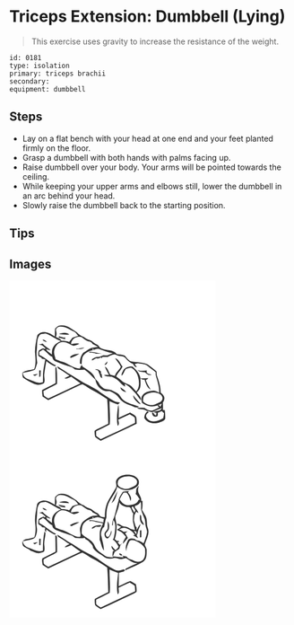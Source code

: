 # Triceps Extension: Dumbbell (Lying)
> This exercise uses gravity to increase the resistance of the weight.

``` 
id: 0181 
type: isolation 
primary: triceps brachii 
secondary:  
equipment: dumbbell 
``` 

## Steps

 - Lay on a flat bench with your head at one end and your feet planted firmly on the floor.
 - Grasp a dumbbell with both hands with palms facing up.
 - Raise dumbbell over your body. Your arms will be pointed towards the ceiling.
 - While keeping your upper arms and elbows still, lower the dumbbell in an arc behind your head.
 - Slowly raise the dumbbell back to the starting position.

## Tips


## Images

<svg width="368" height="300" viewBox="0 0 276 225" xmlns="http://www.w3.org/2000/svg">
  <g fill="#FFF">
    <path d="M0 0h276v225H0V0m61.22 64.02c-.5 3.45-.17 6.96-.43 10.43-3.07-1.31-5.42-3.94-8.79-4.64-4.84-2.03-11.49-1.48-14.6 3.16-1.72 7.23-3.1 14.66-3.22 22.11.64 7.63 1.76 15.5-.89 22.89-5.26 1.81-11.3 1.37-15.86 4.9.11 2.55-.59 5.96 2 7.53 5.97 3.26 11.67 7.46 18.5 8.72 2.83.07 5.66-.76 8.19-1.99 2.1-3.36.39-7.61.53-11.32.53-6.21 1.74-12.33 2.83-18.46 3.3 3.12 7.42 4.98 11.36 7.11.55-.42 1.1-.85 1.64-1.28-8.23-3.35-14.11-10.56-22.33-13.92L40 95.07c1.7-1.03 3.39-2.08 5.01-3.24 4.63 2.61 7.27 7.76 12.32 9.87.49 2.4 1.59 4.96 4.05 5.89 7.21 3.06 14.58 5.74 22.08 7.96 1.65.84 2.95 2.23 4.58 3.12 4.1.89 8.35.43 12.5.23 5.47 3.74 9.74 8.81 14.58 13.28 1.18 8.79 9.42 17.08 18.74 15.2 4.48 2.04 9.36 4.17 12.22 8.39 3.71 5.37 9.56 8.84 15.71 10.72 3.75 1.2 7.78 4.65 11.61 1.7-6.89-3.06-14.95-3.8-20.83-8.84-3.3-2.67-4.63-7.25-8.46-9.33-2.46-1.25-4.89-2.56-7.37-3.75-3.45-1.81-7.75-.68-11.03-2.91-2.29-1.71-4.67-3.59-5.76-6.33-1.23-3.01-4.74-4.37-5.63-7.62-3.01-7.5-10.91-10.65-16.92-15.24l-.39-2.06c-1.19 1.56-2.1 3.32-2.74 5.19-8.95-.04-15.82-7.2-24.25-9.31-2.89-.6-5.45-2.12-8.18-3.18-.89-4.13-3.04-8.34-1.5-12.59 1.13-5.33 5.8-10.88 11.68-10.31 5.22-.05 9.28 3.7 14.1 5.12 2.6-.66 5.24-1.3 7.54-2.75-3.59-1.6-7.38.39-11.08.27.28-6.82 7.82-11.06 13.99-9.22 2.88 1.97 5.49 4.39 8.78 5.71 2.62.1 4.94 1.29 6.15 3.68 2.4 1.13 4.86 2.18 7.05 3.71-3.1.53-6.4.21-9.29 1.63-3.84 1.39-6.75 4.38-10.36 6.19-3.36 3.99-4.92 9.26-4.52 14.44.58.24 1.74.74 2.32.99.44-3.92.02-8.29 2.36-11.7 2.66-3.61 6.78-5.88 11.11-6.86 3.02-.63 5.85-2.24 9-2.19 6.37 2.16 12.54 4.81 19.19 6.06-2.14.7-4.21 1.56-6.28 2.41-2.03.96-4.27-.04-6.4.22-2.51 1.07-4.97 2.46-7.8 2.19-2.81-.2-5.05 1.68-7.32 3.02.01.48.01 1.43.02 1.9 1.76-1 3.51-2.01 5.27-3.02 2.41.17 4.91.2 6.82-1.61.18.41.53 1.21.71 1.61.46-.61.91-1.24 1.34-1.87 2.38-.09 4.75-.11 7.13-.1 2.76-1.76 5.89-3.05 9.17-3.28 2.43.44 4.5 2.08 7 2.19 2.68.26 5.76.47 7.53 2.82 2.69 3.32 6.01 6.06 9.95 7.8 1.18 1.95 2.32 4.39 5.07 4.19-.88-1.45-1.84-2.83-2.89-4.15 1.42-.3 2.84-.63 4.24-1.02 4.65.95 9.95.72 13.72 4.04 3.21 2.82 6.85 5.1 10.13 7.83-.08 1.95-.09 3.93.58 5.79 2.18 7.01 4.25 14.2 4.2 21.62-2.81-1.01-5.45-3.07-8.59-2.61-5.28.46-11.44 1.97-14.31 6.9-1.76 2.83-.73 6.27-.15 9.29 2.61 1.62 5.21 3.41 8.26 4.11 6.23 1.82 12.91.04 18.37-3.15-.76 1.61-1.54 3.23-2.28 4.86-.26-2.27-1.44-2.99-3.53-2.14.52.62 1.57 1.85 2.1 2.47-3.14 1.46-6.19 3.11-9.46 4.25-3.71.05-7.34-1.35-10.16-3.73-3.35-.19-6.71-.27-10.06.01 3.46 3.23 9.1.53 12.59 4.05 2.74.13 5.17 1.72 7.89 1.79 4.26-2.14 8.65-4 13.12-5.68-.98 1.21-2.02 2.37-3.09 3.51-2.81.49-5.59 1.12-8.38 1.74 1.01.35 3.01 1.05 4.01 1.4-.17 1.13-.35 2.26-.53 3.4-1.97-.45-2.91-2.06-3.64-3.79l-1.5-.2c-.8 3.09 2.18 6.62 5.4 5.38 2.76-.07 1.95-3.1 2.12-4.94 1.78-.75 3.54-1.55 5.29-2.36.99.95 1.98 1.9 2.97 2.86a27.27 27.27 0 0 1-1.26 6.82c-4.35 2.7-9.55 4.81-14.75 3.86-3.31-.33-6.37-2.61-7.8-5.57-.89-2.81 1.15-4.88 3.38-6.15-.61-.55-1.22-1.09-1.83-1.62-2.77 2.12-4.04 5.4-4.24 8.79 3.78 7.09 12.92 8.84 20.06 6.38 2.89-1.1 6.62-1.86 8.05-4.91.17-3.9.01-7.83-.58-11.7-.64-.06-1.93-.2-2.57-.27.31-3.26.23-6.53-.09-9.78 1.6-2.25 2.69-5.17 1.76-7.91-.85-2.33-2.8-3.96-4.64-5.5-.04-7.84-2.29-15.46-5.02-22.74-.53-1.81-.34-3.73-.46-5.59-3.71-3.32-7.7-6.33-11.72-9.25-7.05-3.49-15.21-2.54-22.71-4.27-3.9-1.1-5.52-5.16-8.38-7.58-3.31-1.31-6.94-1.42-10.43-1.89-4.59-6.65-13.65-4.5-20.18-7.59-3.16-.51-3.68-4.41-6.57-5.37-2.75-1.13-4.85-3.26-7.26-4.91-3.44-1.49-7.17-2.46-10.02-5.03-3.91-.96-6.77-3.73-9.61-6.37-6.26-3.93-12.21-9.62-20.15-9.22-3.61-.58-6.6 1.78-8.75 4.4M91.61 90.9c-.33-.06-1-.19-1.34-.25-.29.18-.88.54-1.17.72 3.78-.18 8.21.63 11.32-2.09-2.96.41-5.9.97-8.81 1.62m15.4 3.9c-.01.35-.02 1.05-.02 1.4 3.18-.77 6.29.12 9.21 1.39 2.69-.2 5.39 0 8.08.07-5.76-.97-11.4-2.71-17.27-2.86m-25.87 7.12l1.01 1.13c3.98-1.27 7.92-3.28 11.51-5.52-4.46.24-9.26 1.03-12.52 4.39m60.37 1.63c2.22 3.98 5.71 7.16 7.6 11.33-1.97 4.47-6.72 7.26-7.86 12.29-1.99-.62-4.01-1.16-6.06-1.55-2.48-3.56-3.17-8.78-7.27-10.92 1.11 4.01 3.41 7.51 5.4 11.11-2.27-.01-4.55-.02-6.82.1 2.89 2.49 6.8 1.84 10.28 2.37 1.83.63 3.51 1.63 5.23 2.52 5.08 2.56 7.74 8.18 12.86 10.69-.1-.87-.3-2.61-.41-3.48 5.71 2.52 9.54 7.47 13.83 11.77 2.93 3.02 4.73 6.93 7.72 9.92.42-3.6-1.95-6.35-4.31-8.67-.28-.42-.85-1.27-1.14-1.69 1.79-2.07 4-4.05 4.54-6.87.72-3.87.56-7.84.17-11.74 1.28.55 2.56 1.1 3.84 1.66.43-.12 1.28-.35 1.7-.47 1.89 4.86 3.07 11.11 8.27 13.55-2.3-4.23-5.27-8.14-6.42-12.91 1.34-.44 2.67-.99 3.22-2.4-3.46.03-6.9.63-10.36.3-.99-6.55-5.78-11.65-10.62-15.78-4.72-.4-10.31.97-12.67 5.48-.94 2.09-2.79 4.39-1.77 6.77 2.51-2.59 3.39-6.33 5.52-9.23 2.35-.54 4.67-1.29 7.08-1.51 5.2 2.74 8.56 8.2 9.55 13.91 1.35 5.99 1.53 12.97-2.85 17.82-1.99-1.97-3.71-4.17-5.61-6.22-3.77-3.99-9.96-4.11-13.78-8.04-2.29-2.15-4.92-3.87-7.38-5.8 2.02-4.78 6.4-8.22 8.51-13.04-3.24-3.8-4.66-9.93-9.99-11.27m-14.29 8.81c2.85.2 3.82-2.31 4.01-4.61a27.53 27.53 0 0 0-4.01 4.61m-65.7 5.23c-.03 6.45.41 12.91.22 19.37-5.99 3.04-11.98 6.08-18.01 9.05-.04 2.89.12 5.79.6 8.64 2.5 1.67 5.02 3.31 7.59 4.88 13.5-6.33 27.04-12.58 40.48-19.04 1.78-.77 3.51-1.79 5.45-2.1 5 2.33 9.28 5.98 14.21 8.49 6.6 3.22 12.57 7.55 18.83 11.35 1.03 10.89 1.06 21.82 1.45 32.74-4.97 2.51-9.98 4.94-14.97 7.4-1.27.69-2.73 1.29-3.44 2.64.11 2.63.19 5.37 1.03 7.88 2.2 1.94 4.81 3.34 7.22 5 16.06-7.65 32.26-15.01 48.23-22.84-.15-2.93-.04-5.9-.66-8.78-1.63-3.11-5.36-4.21-8.06-6.21-5.16 2.28-10.25 4.72-15.38 7.06-.09-5.79.99-11.78-.56-17.45-1.41 9.34-2.73 19-.86 28.36 2.94-2.02 1.32-5.61.82-8.47 5.07-2.52 10.25-4.79 15.39-7.15 2.26 1.46 4.83 2.59 6.71 4.54.37 2.31.5 4.66.36 7-15.18 7.47-30.58 14.56-45.94 21.68-2.02-1.43-4.23-2.65-6-4.39-.18-2.03-.1-4.06-.07-6.09 6.16-2.88 12.2-5.99 18.2-9.19.94-10.38-.52-20.74-.36-31.13 3.64 1.85 7.51 3.19 11.35 4.56.89-.88 1.77-1.76 2.66-2.64-2.85-.43-5.84-.76-8.35-2.29-7.55-4.35-15-8.94-21.87-14.31-4.01-2.33-8.14-4.48-12.18-6.75-9.65-4.22-17.77-11.12-27.14-15.83-4.59-3.25-9.43-6.09-14.14-9.14-.37 2.31 2.04 3.49 3.75 4.39 4.45 2.19 8.12 5.59 12.36 8.12-2.26 1.08-4.52 2.18-6.68 3.45 3.22 1.47 6.12-1.35 9.09-2.22 4.08 2.98 8.16 5.96 12.28 8.89-14.35 6.81-28.76 13.5-43.12 20.31-1.91-1.22-3.91-2.33-5.66-3.79-.5-1.96-.61-4.01-.88-6.01 5.84-3.68 12.52-5.89 18.25-9.74.34-7.31.2-14.71-.71-21.98-.71-1.94-1.51 1-1.49 1.74m53.01.93c1.33.49 2.67.9 4.02 1.31 1.41 2.97 2.44 6.1 3.54 9.2.55.29 1.66.89 2.21 1.19-.31-1.95-.65-3.89-.91-5.84l-.97.03c.04-.74.13-2.23.17-2.98-2.05-2.44-4.81-3.86-8.06-2.91m57.05.68c2.43 3.17 6.67 2.39 10.1 3.27 2.13 2.51 5.37 4.75 8.71 2.99-2.83-.72-8.23-1.41-6.32-5.65-2.99.47-6.01.76-9.03.5-1.15-.41-2.3-.77-3.46-1.11m-22.95 23.16c.1 3.99 4.33 5.79 7.64 6.63-1.66-3.06-5.11-4.42-7.64-6.63m17.25 10.56c-.31 3.32 2.06 5.85 4.1 8.14 1.66 1.73 3.36 3.74 6.01 3.73-3.43-3.91-7.15-7.56-10.11-11.87z"/>
    <path d="M62.52 66.93c-.9-3.19 2.49-5.71 5.38-5.68 6.81-.28 12.56 3.79 18.44 6.59 2.59 1.22 4.04 3.74 5.74 5.91-2.6.69-5.15 1.52-7.67 2.43-1.37 1.92-2.93 3.7-4.41 5.55-3.33-1.12-6.84-1.48-10.34-1.45-1.29-3.05-4.96-3.62-7.54-5.2 1.38-2.58 1.27-5.43.4-8.15m3.71 4.36c4.62.73 9.31.93 13.98.75-3.74-3.66-9.6-2.45-13.98-.75m.21 2.89c-.15.44-.44 1.3-.58 1.73 2.9.91 5.87 1.59 8.85 2.24-.07-.68-.19-2.03-.26-2.71-.3.15-.91.45-1.22.6-2.27-.61-4.54-1.21-6.79-1.86zM40.17 73.09c1.83-2.6 5.43-1.82 8.12-2.6 7.4 2.2 13.32 7.69 20.67 10.13-4.29 1.83-8.58 4.45-10.66 8.81-1.63 2.75-1.32 6.05-1.41 9.11-2.18-1.52-4.27-3.15-6.4-4.73-.34-.69-1.01-2.08-1.34-2.77 1.89.82 3.81 1.91 5.96 1.41-3.71-2.59-7.68-4.86-10.61-8.4-1.85.39-3.64 1.03-5.46 1.53 4.14-.99 6.61 2.49 9.51 4.66-.54.32-1.07.63-1.61.94-1.89-1.97-4.03.49-5.94 1.04-3.01 1.23-2.23 5.05-2.38 7.65.9 1.5 2.76 1.96 4.17 2.83.15.37.47 1.11.63 1.48 1.54.26 3.08.58 4.6.96-1.13 6.24-2.62 12.44-3.03 18.79-.11 3.9-.03 7.8-.17 11.7-4.23 1.68-8.64.52-12.59-1.31-3.71-1.82-8-2.45-11.24-5.15-1.94-1.36-2.59-3.77-3.04-5.97 5.41-1.51 11.1-1.94 16.23-4.41 1.39-2.84 2.12-5.93 3.11-8.92-.76-5.89-1.38-11.83-.58-17.75.84-6.35-.6-13.53 3.46-19.03m4.17 5.71c1.24 2.38 3.93 2.69 6.26 3.26-1.85-1.53-3.53-3.74-6.26-3.26m-4.44 41.02c-.02 2.98-.03 5.97.06 8.96.37-.21 1.13-.65 1.51-.86.41-2.66.26-5.36.49-8.02l-2.06-.08m-8.39 5.79c.75.64 1.57 1.17 2.45 1.59 1.54-.71 2.85-1.8 4.22-2.78-2.24.28-4.47.67-6.67 1.19zM111.23 91.19c3.12-1.41-.05 3.27 0 0zM181.79 152.59c4.77-2.9 10.76-4.18 16.2-2.55 2.98.83 6 2.77 6.85 5.92.5 2.86-1.42 5.55-4 6.62-3.49 1.47-6.85 3.91-10.83 3.57-4.16-.12-8.21-1.94-11.07-4.96.06-3.1.02-6.6 2.85-8.6z"/>
  </g>
  <g fill="#333">
    <path d="M61.22 64.02c2.15-2.62 5.14-4.98 8.75-4.4 7.94-.4 13.89 5.29 20.15 9.22 2.84 2.64 5.7 5.41 9.61 6.37 2.85 2.57 6.58 3.54 10.02 5.03 2.41 1.65 4.51 3.78 7.26 4.91 2.89.96 3.41 4.86 6.57 5.37 6.53 3.09 15.59.94 20.18 7.59 3.49.47 7.12.58 10.43 1.89 2.86 2.42 4.48 6.48 8.38 7.58 7.5 1.73 15.66.78 22.71 4.27 4.02 2.92 8.01 5.93 11.72 9.25.12 1.86-.07 3.78.46 5.59 2.73 7.28 4.98 14.9 5.02 22.74 1.84 1.54 3.79 3.17 4.64 5.5.93 2.74-.16 5.66-1.76 7.91.32 3.25.4 6.52.09 9.78.64.07 1.93.21 2.57.27.59 3.87.75 7.8.58 11.7-1.43 3.05-5.16 3.81-8.05 4.91-7.14 2.46-16.28.71-20.06-6.38.2-3.39 1.47-6.67 4.24-8.79.61.53 1.22 1.07 1.83 1.62-2.23 1.27-4.27 3.34-3.38 6.15 1.43 2.96 4.49 5.24 7.8 5.57 5.2.95 10.4-1.16 14.75-3.86.7-2.21 1.14-4.5 1.26-6.82-.99-.96-1.98-1.91-2.97-2.86-1.75.81-3.51 1.61-5.29 2.36-.17 1.84.64 4.87-2.12 4.94-3.22 1.24-6.2-2.29-5.4-5.38l1.5.2c.73 1.73 1.67 3.34 3.64 3.79.18-1.14.36-2.27.53-3.4-1-.35-3-1.05-4.01-1.4 2.79-.62 5.57-1.25 8.38-1.74 1.07-1.14 2.11-2.3 3.09-3.51-4.47 1.68-8.86 3.54-13.12 5.68-2.72-.07-5.15-1.66-7.89-1.79-3.49-3.52-9.13-.82-12.59-4.05 3.35-.28 6.71-.2 10.06-.01 2.82 2.38 6.45 3.78 10.16 3.73 3.27-1.14 6.32-2.79 9.46-4.25-.53-.62-1.58-1.85-2.1-2.47 2.09-.85 3.27-.13 3.53 2.14.74-1.63 1.52-3.25 2.28-4.86-5.46 3.19-12.14 4.97-18.37 3.15-3.05-.7-5.65-2.49-8.26-4.11-.58-3.02-1.61-6.46.15-9.29 2.87-4.93 9.03-6.44 14.31-6.9 3.14-.46 5.78 1.6 8.59 2.61.05-7.42-2.02-14.61-4.2-21.62-.67-1.86-.66-3.84-.58-5.79-3.28-2.73-6.92-5.01-10.13-7.83-3.77-3.32-9.07-3.09-13.72-4.04-1.4.39-2.82.72-4.24 1.02 1.05 1.32 2.01 2.7 2.89 4.15-2.75.2-3.89-2.24-5.07-4.19-3.94-1.74-7.26-4.48-9.95-7.8-1.77-2.35-4.85-2.56-7.53-2.82-2.5-.11-4.57-1.75-7-2.19-3.28.23-6.41 1.52-9.17 3.28-2.38-.01-4.75.01-7.13.1-.43.63-.88 1.26-1.34 1.87-.18-.4-.53-1.2-.71-1.61-1.91 1.81-4.41 1.78-6.82 1.61-1.76 1.01-3.51 2.02-5.27 3.02-.01-.47-.01-1.42-.02-1.9 2.27-1.34 4.51-3.22 7.32-3.02 2.83.27 5.29-1.12 7.8-2.19 2.13-.26 4.37.74 6.4-.22 2.07-.85 4.14-1.71 6.28-2.41-6.65-1.25-12.82-3.9-19.19-6.06-3.15-.05-5.98 1.56-9 2.19-4.33.98-8.45 3.25-11.11 6.86-2.34 3.41-1.92 7.78-2.36 11.7-.58-.25-1.74-.75-2.32-.99-.4-5.18 1.16-10.45 4.52-14.44 3.61-1.81 6.52-4.8 10.36-6.19 2.89-1.42 6.19-1.1 9.29-1.63-2.19-1.53-4.65-2.58-7.05-3.71-1.21-2.39-3.53-3.58-6.15-3.68-3.29-1.32-5.9-3.74-8.78-5.71-6.17-1.84-13.71 2.4-13.99 9.22 3.7.12 7.49-1.87 11.08-.27-2.3 1.45-4.94 2.09-7.54 2.75-4.82-1.42-8.88-5.17-14.1-5.12-5.88-.57-10.55 4.98-11.68 10.31-1.54 4.25.61 8.46 1.5 12.59 2.73 1.06 5.29 2.58 8.18 3.18 8.43 2.11 15.3 9.27 24.25 9.31.64-1.87 1.55-3.63 2.74-5.19l.39 2.06c6.01 4.59 13.91 7.74 16.92 15.24.89 3.25 4.4 4.61 5.63 7.62 1.09 2.74 3.47 4.62 5.76 6.33 3.28 2.23 7.58 1.1 11.03 2.91 2.48 1.19 4.91 2.5 7.37 3.75 3.83 2.08 5.16 6.66 8.46 9.33 5.88 5.04 13.94 5.78 20.83 8.84-3.83 2.95-7.86-.5-11.61-1.7-6.15-1.88-12-5.35-15.71-10.72-2.86-4.22-7.74-6.35-12.22-8.39-9.32 1.88-17.56-6.41-18.74-15.2-4.84-4.47-9.11-9.54-14.58-13.28-4.15.2-8.4.66-12.5-.23-1.63-.89-2.93-2.28-4.58-3.12-7.5-2.22-14.87-4.9-22.08-7.96-2.46-.93-3.56-3.49-4.05-5.89-5.05-2.11-7.69-7.26-12.32-9.87-1.62 1.16-3.31 2.21-5.01 3.24l.15 4.19c8.22 3.36 14.1 10.57 22.33 13.92-.54.43-1.09.86-1.64 1.28-3.94-2.13-8.06-3.99-11.36-7.11-1.09 6.13-2.3 12.25-2.83 18.46-.14 3.71 1.57 7.96-.53 11.32-2.53 1.23-5.36 2.06-8.19 1.99-6.83-1.26-12.53-5.46-18.5-8.72-2.59-1.57-1.89-4.98-2-7.53 4.56-3.53 10.6-3.09 15.86-4.9 2.65-7.39 1.53-15.26.89-22.89.12-7.45 1.5-14.88 3.22-22.11 3.11-4.64 9.76-5.19 14.6-3.16 3.37.7 5.72 3.33 8.79 4.64.26-3.47-.07-6.98.43-10.43m1.3 2.91c.87 2.72.98 5.57-.4 8.15 2.58 1.58 6.25 2.15 7.54 5.2 3.5-.03 7.01.33 10.34 1.45 1.48-1.85 3.04-3.63 4.41-5.55 2.52-.91 5.07-1.74 7.67-2.43-1.7-2.17-3.15-4.69-5.74-5.91-5.88-2.8-11.63-6.87-18.44-6.59-2.89-.03-6.28 2.49-5.38 5.68m-22.35 6.16c-4.06 5.5-2.62 12.68-3.46 19.03-.8 5.92-.18 11.86.58 17.75-.99 2.99-1.72 6.08-3.11 8.92-5.13 2.47-10.82 2.9-16.23 4.41.45 2.2 1.1 4.61 3.04 5.97 3.24 2.7 7.53 3.33 11.24 5.15 3.95 1.83 8.36 2.99 12.59 1.31.14-3.9.06-7.8.17-11.7.41-6.35 1.9-12.55 3.03-18.79-1.52-.38-3.06-.7-4.6-.96-.16-.37-.48-1.11-.63-1.48-1.41-.87-3.27-1.33-4.17-2.83.15-2.6-.63-6.42 2.38-7.65 1.91-.55 4.05-3.01 5.94-1.04.54-.31 1.07-.62 1.61-.94-2.9-2.17-5.37-5.65-9.51-4.66 1.82-.5 3.61-1.14 5.46-1.53 2.93 3.54 6.9 5.81 10.61 8.4-2.15.5-4.07-.59-5.96-1.41.33.69 1 2.08 1.34 2.77 2.13 1.58 4.22 3.21 6.4 4.73.09-3.06-.22-6.36 1.41-9.11 2.08-4.36 6.37-6.98 10.66-8.81-7.35-2.44-13.27-7.93-20.67-10.13-2.69.78-6.29 0-8.12 2.6m71.06 18.1c-.05 3.27 3.12-1.41 0 0m70.56 61.4c-2.83 2-2.79 5.5-2.85 8.6 2.86 3.02 6.91 4.84 11.07 4.96 3.98.34 7.34-2.1 10.83-3.57 2.58-1.07 4.5-3.76 4-6.62-.85-3.15-3.87-5.09-6.85-5.92-5.44-1.63-11.43-.35-16.2 2.55z"/>
    <path d="M66.23 71.29c4.38-1.7 10.24-2.91 13.98.75-4.67.18-9.36-.02-13.98-.75zM66.44 74.18c2.25.65 4.52 1.25 6.79 1.86.31-.15.92-.45 1.22-.6.07.68.19 2.03.26 2.71-2.98-.65-5.95-1.33-8.85-2.24.14-.43.43-1.29.58-1.73zM44.34 78.8c2.73-.48 4.41 1.73 6.26 3.26-2.33-.57-5.02-.88-6.26-3.26zM91.61 90.9c2.91-.65 5.85-1.21 8.81-1.62-3.11 2.72-7.54 1.91-11.32 2.09.29-.18.88-.54 1.17-.72.34.06 1.01.19 1.34.25zM107.01 94.8c5.87.15 11.51 1.89 17.27 2.86-2.69-.07-5.39-.27-8.08-.07-2.92-1.27-6.03-2.16-9.21-1.39 0-.35.01-1.05.02-1.4zM81.14 101.92c3.26-3.36 8.06-4.15 12.52-4.39-3.59 2.24-7.53 4.25-11.51 5.52l-1.01-1.13zM141.51 103.55c5.33 1.34 6.75 7.47 9.99 11.27-2.11 4.82-6.49 8.26-8.51 13.04 2.46 1.93 5.09 3.65 7.38 5.8 3.82 3.93 10.01 4.05 13.78 8.04 1.9 2.05 3.62 4.25 5.61 6.22 4.38-4.85 4.2-11.83 2.85-17.82-.99-5.71-4.35-11.17-9.55-13.91-2.41.22-4.73.97-7.08 1.51-2.13 2.9-3.01 6.64-5.52 9.23-1.02-2.38.83-4.68 1.77-6.77 2.36-4.51 7.95-5.88 12.67-5.48 4.84 4.13 9.63 9.23 10.62 15.78 3.46.33 6.9-.27 10.36-.3-.55 1.41-1.88 1.96-3.22 2.4 1.15 4.77 4.12 8.68 6.42 12.91-5.2-2.44-6.38-8.69-8.27-13.55-.42.12-1.27.35-1.7.47-1.28-.56-2.56-1.11-3.84-1.66.39 3.9.55 7.87-.17 11.74-.54 2.82-2.75 4.8-4.54 6.87.29.42.86 1.27 1.14 1.69 2.36 2.32 4.73 5.07 4.31 8.67-2.99-2.99-4.79-6.9-7.72-9.92-4.29-4.3-8.12-9.25-13.83-11.77.11.87.31 2.61.41 3.48-5.12-2.51-7.78-8.13-12.86-10.69-1.72-.89-3.4-1.89-5.23-2.52-3.48-.53-7.39.12-10.28-2.37 2.27-.12 4.55-.11 6.82-.1-1.99-3.6-4.29-7.1-5.4-11.11 4.1 2.14 4.79 7.36 7.27 10.92 2.05.39 4.07.93 6.06 1.55 1.14-5.03 5.89-7.82 7.86-12.29-1.89-4.17-5.38-7.35-7.6-11.33zM127.22 112.36a27.53 27.53 0 0 1 4.01-4.61c-.19 2.3-1.16 4.81-4.01 4.61zM61.52 117.59c-.02-.74.78-3.68 1.49-1.74.91 7.27 1.05 14.67.71 21.98-5.73 3.85-12.41 6.06-18.25 9.74.27 2 .38 4.05.88 6.01 1.75 1.46 3.75 2.57 5.66 3.79 14.36-6.81 28.77-13.5 43.12-20.31-4.12-2.93-8.2-5.91-12.28-8.89-2.97.87-5.87 3.69-9.09 2.22 2.16-1.27 4.42-2.37 6.68-3.45-4.24-2.53-7.91-5.93-12.36-8.12-1.71-.9-4.12-2.08-3.75-4.39 4.71 3.05 9.55 5.89 14.14 9.14 9.37 4.71 17.49 11.61 27.14 15.83 4.04 2.27 8.17 4.42 12.18 6.75 6.87 5.37 14.32 9.96 21.87 14.31 2.51 1.53 5.5 1.86 8.35 2.29-.89.88-1.77 1.76-2.66 2.64-3.84-1.37-7.71-2.71-11.35-4.56-.16 10.39 1.3 20.75.36 31.13-6 3.2-12.04 6.31-18.2 9.19-.03 2.03-.11 4.06.07 6.09 1.77 1.74 3.98 2.96 6 4.39 15.36-7.12 30.76-14.21 45.94-21.68.14-2.34.01-4.69-.36-7-1.88-1.95-4.45-3.08-6.71-4.54-5.14 2.36-10.32 4.63-15.39 7.15.5 2.86 2.12 6.45-.82 8.47-1.87-9.36-.55-19.02.86-28.36 1.55 5.67.47 11.66.56 17.45 5.13-2.34 10.22-4.78 15.38-7.06 2.7 2 6.43 3.1 8.06 6.21.62 2.88.51 5.85.66 8.78-15.97 7.83-32.17 15.19-48.23 22.84-2.41-1.66-5.02-3.06-7.22-5-.84-2.51-.92-5.25-1.03-7.88.71-1.35 2.17-1.95 3.44-2.64 4.99-2.46 10-4.89 14.97-7.4-.39-10.92-.42-21.85-1.45-32.74-6.26-3.8-12.23-8.13-18.83-11.35-4.93-2.51-9.21-6.16-14.21-8.49-1.94.31-3.67 1.33-5.45 2.1-13.44 6.46-26.98 12.71-40.48 19.04-2.57-1.57-5.09-3.21-7.59-4.88-.48-2.85-.64-5.75-.6-8.64 6.03-2.97 12.02-6.01 18.01-9.05.19-6.46-.25-12.92-.22-19.37zM114.53 118.52c3.25-.95 6.01.47 8.06 2.91-.04.75-.13 2.24-.17 2.98l.97-.03c.26 1.95.6 3.89.91 5.84-.55-.3-1.66-.9-2.21-1.19-1.1-3.1-2.13-6.23-3.54-9.2-1.35-.41-2.69-.82-4.02-1.31z"/>
    <path d="M171.58 119.2c1.16.34 2.31.7 3.46 1.11 3.02.26 6.04-.03 9.03-.5-1.91 4.24 3.49 4.93 6.32 5.65-3.34 1.76-6.58-.48-8.71-2.99-3.43-.88-7.67-.1-10.1-3.27zM39.9 119.82l2.06.08c-.23 2.66-.08 5.36-.49 8.02-.38.21-1.14.65-1.51.86-.09-2.99-.08-5.98-.06-8.96zM31.51 125.61c2.2-.52 4.43-.91 6.67-1.19-1.37.98-2.68 2.07-4.22 2.78-.88-.42-1.7-.95-2.45-1.59zM148.63 142.36c2.53 2.21 5.98 3.57 7.64 6.63-3.31-.84-7.54-2.64-7.64-6.63zM165.88 152.92c2.96 4.31 6.68 7.96 10.11 11.87-2.65.01-4.35-2-6.01-3.73-2.04-2.29-4.41-4.82-4.1-8.14z"/>
  </g>
</svg>

<svg width="368" height="300" viewBox="0 0 276 225" xmlns="http://www.w3.org/2000/svg">
  <g fill="#FFF">
    <path d="M0 0h276v225H0V0m143.24 41.33c-1.82 3.55 1.54 7.76-1.07 10.99-3.12 4.9-5.94 9.99-8.97 14.95-4.33 7.09-5.57 15.59-5.42 23.76-2.11-.25-4.44-.14-6.28-1.37-1.47-1.56-2.36-3.77-4.53-4.51-2.75-1.1-4.83-3.26-7.23-4.91-3.44-1.47-7.17-2.44-10.02-5.02-3.9-.94-6.75-3.7-9.58-6.34-6.26-3.94-12.22-9.63-20.16-9.25-3.59-.59-6.53 1.77-8.7 4.32-.59 3.47-.22 7.01-.48 10.51-4.93-2.94-10.24-6.44-16.3-5.68-3.25.73-7.37 2.37-7.65 6.24-1.47 8.22-3.48 16.57-2.26 24.95.72 6.02.65 12.18-1.27 17.98-3.48.75-6.85 1.96-10.41 2.28-2.75.42-6.33 2.52-5.53 5.79.05 5.97 7.59 6.13 10.92 9.71 4.4 1.42 8.78 4.6 13.59 2.91 1.67-.68 4.25-.63 4.88-2.66.63-2.29.25-4.7.08-7.02-.8-5.53 1.21-10.94 1.52-16.42-.35-.95-.78-1.85-1.29-2.72-1.94 8.48-2.33 17.15-2.25 25.81-6.55 2.75-12.62-1.82-18.71-3.65-4-1.27-7.92-4.24-8.14-8.78 5.36-1.82 11.59-1.46 16.28-4.96 2.29-3.98 3.29-8.88 2.46-13.42-1.06-6.99.31-14.01.46-21.02 0-4 .8-8.2 3.46-11.33 2.05-1.88 5.12-1.28 7.62-2 7.43 2.18 13.36 7.71 20.73 10.16-3.78 1.66-7.61 3.77-9.86 7.38-2.27 3.05-2.33 6.96-2.11 10.59-2.25-1.51-4.4-3.18-6.58-4.8-.32-.7-.97-2.09-1.29-2.78 1.88.83 3.79 1.91 5.92 1.4-3.71-2.57-7.69-4.79-10.58-8.36-1.64.35-3.24.88-4.86 1.33 3.88-.48 6.15 2.8 8.92 4.83-.53.34-1.06.67-1.59 1-1.06-1.7-2.47-.49-3.66-.07-1.51.77-3.4 1.24-4.25 2.86-.36 1.95-.5 3.95-.42 5.93 1.02 1.4 2.78 1.92 4.22 2.77.15.37.45 1.12.59 1.49 1.5.16 3.06.24 4.38 1.05l-.32 3.46c.49.77.99 1.53 1.49 2.29l.36-3.77c3.42 3.05 7.48 5.12 11.5 7.23.54-.42 1.08-.85 1.62-1.28-8.17-3.48-14.26-10.31-22.26-14.1-.14-1.34-.21-2.69-.24-4.04 1.71-.99 3.36-2.05 4.96-3.2 4.75 2.5 7.38 7.77 12.47 9.93.39 5.81 6.79 6.75 11.04 8.7 4.8 1.55 9.43 3.59 14.34 4.81 2.04.57 3.48 2.26 5.12 3.5 4.36.44 8.75.44 13.1-.06.21.44.63 1.31.84 1.74 1.96.82 3.79 1.96 5.18 3.59 2.07 2.36 5.15 4.48 4.87 7.98 3.37 5.5 9.49 7.97 14.45 11.71 3.75 3.05 8.92 3.07 13.41 1.97 3.77-1.02 7.28 2.11 11.06 1.14 1.78-.36 3.55-.8 5.32-1.19 4.66 2.98 9.31 6.86 15.15 6.78-5.18 2.14-10.2 4.64-15.22 7.12-.98.4-.81 1.45-.74 2.31 7.94-3.74 16.24-6.8 23.77-11.36 4.84-3.02 4.62-9.47 4.69-14.48.45-3.07-1.56-5.54-2.61-8.22 1.6-5.91 5.07-11.44 5.02-17.73.05-3.56-2.1-6.73-1.98-10.3-.13-3.44-.26-7.05-1.81-10.18-1.67-2.89-3.33-5.77-5.01-8.65 1.16-3.83.67-7.82.78-11.75-.43 0-1.28-.02-1.71-.03.81-5.16-3.93-8.74-4.2-13.68-.26-2.26.68-4.43.98-6.63-1.13 1.35-2.51 2.57-3.27 4.18-.48 2.32-.07 4.77-1 7.01 2.72 1.85 3.75 4.96 5.62 7.45-.62.17-1.25.33-1.87.48-1.72 5.5-8.49 6.48-13.4 6.99-5.34.38-9.18-3.62-11.72-7.79 1.44-3.16 3.25-6.13 5.21-9 1.32-.01 2.64-.03 3.96-.05 3.05 3.04 4.33 7.12 5.23 11.22 2.52-3.97-.66-8.32-3.21-11.38l1.13-1.85c-2.68.35-5.4.46-8.07.89-2.34 3.79-5.32 7.54-5.82 12.11-2.19 7.28-3.59 14.8-5.84 22.06-1.83 3.18-2.32 6.82-2.84 10.39.29.08.85.24 1.14.32.11-2.39.31-4.78.69-7.15 2.49 3.13 2.76 7.36 2.5 11.2-.45 4.53-.9 9.09-2.22 13.47-.28.39-.85 1.18-1.14 1.57 3.89 1.98 5.86 5.85 7.78 9.54-.86 1.92-2.41 3.31-4.13 4.45-1.93-1.73-3.47-3.8-5.16-5.74-.63 3.26 1.89 5.31 4.09 7.15-.57-.04-1.7-.13-2.27-.17-.57 2.78-1.06 5.61.02 8.36-3.71-.18-7.82-.01-10.97-2.32-3.74-2.52-7.7-4.89-10.68-8.35-2.35-2.57-2.98-6.21-5.31-8.8-3.84-5.37-10.98-7.02-14.91-12.24-.09-5.38-.05-11.92 4.7-15.48 3.93-3.72 9.5-4.23 14.38-6 3.64-1.44 6.97 1.21 10.5 1.83-.24 1.6-.46 3.22-.65 4.83-6.18-1.38-12.4-2.87-18.75-3.24l.08 1.41c1.87-.2 3.84-.64 5.64.15 4.06 1.58 8.56 1.29 12.59 2.99-1.45 3.65-3.57 7.09-4.24 11.01-.26 3.63-.02 7.28-.24 10.92 2.2 4.6 2.39 10.24 5.72 14.2.27-6.3-2.22-12.25-3.17-18.41-1.54-4.07.01-8.34 1.9-11.99.39-.22 1.15-.67 1.54-.89 1.01-4.38 1.55-8.88 3.13-13.11.17-4.76-.04-9.59 1.46-14.19 2.16-9.87 10.99-16.66 12.99-26.59 7.11 6.27 18.79 6.12 26.01.17 3.26-2.32 4.12-7.39 1.64-10.57-3.52-5.06-10.29-6.39-16.06-5.69-4.88.64-10.18 2.59-12.71 7.12m-6.59 31.03c5.52-3.67 6.55-10.66 8.13-16.58-2.85 5.45-5.54 11.01-8.13 16.58m-92.28 6.49c1.19 2.25 3.69 2.59 5.92 3.06-1.7-1.53-3.31-3.62-5.92-3.06m87.2 17.68c-.19 3.16.17 6.33-.04 9.48-.68 3.01-4.54 4.65-4.25 8.03-.01 2.46 1.91 5.89 4.69 5.26 2.96-2.7 5.35-6.35 4.6-10.55-1.32 2.95-1.35 6.9-4.56 8.57-2.14-.13-3.11-2.37-2.99-4.26 1.16-2.19 3.32-3.74 4.14-6.13.44-3.49.83-7.5-1.59-10.4m-20.92 8.25l-.16 1.94c1.81-1.01 3.61-2.04 5.41-3.09 2.07-.09 7.63 1.29 6.91-1.97-4.33-.38-8.71.3-12.16 3.12m-49.26 11c.19 7.06.51 14.12.37 21.19-5.85 3.18-12.04 5.73-17.73 9.16-.83 2.75.04 5.75.36 8.55 2.49 1.64 4.99 3.27 7.53 4.84 13.5-6.36 27.06-12.6 40.51-19.06 1.77-.77 3.49-1.79 5.41-2.1 4.82 2.22 8.93 5.72 13.63 8.17 6.82 3.32 12.98 7.76 19.44 11.69 1.01 10.9 1.05 21.84 1.44 32.76-5.94 3.2-12.31 5.65-18.01 9.26-.39 2.75-.13 5.59.42 8.3 2.07 2.2 4.82 3.71 7.47 5.13 14.97-6.64 29.69-13.91 44.56-20.81 1.16-.71 2.78-1.06 3.48-2.28.29-3.38-.28-6.76-.94-10.06-2.53-1.38-4.82-3.21-7.49-4.3-5.39 1.74-10.29 4.8-15.55 6.91.29-5.94.09-11.89.29-17.83 2.15-.55 4.3-1.09 6.46-1.57.68-.68 1.37-1.35 2.06-2.02-.82-.32-1.64-.63-2.46-.94-3.78 1.46-8.13 2.49-11.86.29-8.21-4.52-16.13-9.6-23.59-15.27-4.79-2.6-9.47-5.46-14.45-7.72-8.46-4.21-15.83-10.26-24.29-14.48-4.57-3.25-9.42-6.09-14.12-9.15-.36 2.3 2.04 3.46 3.73 4.36 4.47 2.18 8.14 5.61 12.41 8.14-2.33 1.17-5.05 1.98-6.47 4.35 3.15-.49 5.99-1.96 8.92-3.11 4.04 3 8.15 5.92 12.2 8.91-14.35 6.8-28.77 13.48-43.1 20.31-1.97-1.47-4.62-2.35-5.97-4.44-.12-1.89-.99-4.17.12-5.86 5.63-3.46 12.07-5.54 17.52-9.28.63-6.71-.43-13.45-.04-20.17-.27-.82-.56-1.64-.87-2.44-.34.14-1.04.43-1.39.57m-21.49 4.05c0 2.79-.01 5.58.01 8.36l1.66.32c.11-2.87.14-5.75.36-8.61-.51-.02-1.52-.05-2.03-.07m-8.32 5.81c.76.58 1.55 1.12 2.38 1.62 1.47-.81 2.79-1.83 4.1-2.87-2.18.32-4.35.71-6.48 1.25z"/>
    <path d="M154.6 36.79c5.14-1.11 11.36-.43 15.03 3.7 2.27 2.58 1.29 6.86-1.66 8.48-4.58 2.26-9.46 5.42-14.8 3.84-3.7-.93-9.17-2.98-8.1-7.79-.15-5.16 5.4-7.2 9.53-8.23zM62.68 67.84c-1.48-3.43 1.91-6.75 5.28-6.6 6.79-.28 12.53 3.79 18.39 6.59 2.59 1.23 4.05 3.76 5.75 5.93-2.6.69-5.16 1.52-7.69 2.43-1.37 1.93-2.93 3.71-4.39 5.56-3.35-1.14-6.87-1.51-10.39-1.43-1.21-3.11-4.95-3.64-7.54-5.23 1.09-2.3 1.53-4.81.59-7.25m3.85 3.45c4.48.73 9.01.88 13.54.81-3.46-3.74-9.35-2.54-13.54-.81m-.81 2.94c1.3 3.59 6.05 2.77 9.04 3.89-.13-.75-.26-1.5-.38-2.25-2.94-.22-5.79-1.02-8.66-1.64zM175.44 70.44c1.49 3.3.56 6.97.91 10.43 1.04 4.57 3.41 8.69 4.85 13.13.93 3.37.42 6.98 1.55 10.31.63 2.51 1.93 5.04 1.35 7.68-.88 4.78-2.63 9.34-4.44 13.83-2.84-1.68-5.62-3.91-9.13-3.73-.91-.69-1.82-1.39-2.72-2.1-2.92-.61-6.14-1.06-8.63.99-1.84 3.32-3.22 7.02-3.45 10.84-.46.06-1.36.17-1.82.23l1.87.04c.15 1.48.3 2.97.52 4.45.5-4.62 2.06-9.05 4.2-13.16 1.77-2.63 5.5-1.54 8.07-1.02 5.17 2.16 10.51 5.39 12.94 10.66.4 4.99.82 10.75-2.62 14.86-3.39 3.22-8.71 3.43-12.64 1.05-3.05-2-7.5-1.74-9.28-5.38-1.82-.38-3.64-.74-5.48-1.02.31.52.92 1.54 1.23 2.05-4.78.2-9.44-.94-14.2-1.11.93-2.06 1.45-4.33 2.69-6.25 1.84-1.44 3.94-2.51 5.86-3.83.47-1.75 1.06-3.45 1.62-5.16.76-.79 1.5-1.62 2.21-2.46-1.01.74-2.01 1.5-2.98 2.28-1.1-1.14-2.19-2.3-3.26-3.46.54-.15 1.61-.43 2.15-.58-.24-.45-.72-1.37-.96-1.83-.38.19-1.13.56-1.51.75-1.11-.87-2.22-1.73-3.34-2.59 2.21-5.86 2.55-12.12 2.48-18.31-.24-4.07-1.67-7.99-1.78-12.06 2.11-6.16 5.1-12.13 5.33-18.79 2.55 4.05 7.34 6.04 11.98 6.27 4.9-.24 3.81 6.08 6.77 8.45-.37 3.63-.8 7.3-.36 10.94.74 3.75 1.75 7.45 2.5 11.2-2.93-.3-5.65-1.43-8.17-2.9-2.41-1.55-5.39-1.26-8.01-2.14-2.43-1.05-4.67-4.08-7.58-2.86-.03.26-.11.77-.14 1.02 1.87.9 3.76 1.74 5.61 2.69-1.2.79-2.51 1.46-3.43 2.6-.5.21-1.5.62-2 .83.25 1.56 2.14 1.7 3.28 2.37 3.7 1.34 6 4.72 8.54 7.51-1.55 3.04-4.01 5.77-4 9.38 2.31-2.53 4.27-5.35 6.52-7.93-1.04-2.12-2.21-4.16-3.56-6.09 1.07-.89 2.12-1.79 3.16-2.72-1.71.18-3.39.52-5.06.89-1.93-1.38-4-2.54-6.14-3.57 2.86-1.07 5.89-2.66 9-1.5 4.71 1.73 9.57 4.5 11.89 9.17-.87.21-1.74.41-2.62.59 2.58.75 4.67 2.5 7 3.77-.54-1.28-1.12-2.53-1.77-3.75.9-1.71 1.41-3.57 1.74-5.46.69-3.42 2.88-6.36 3.21-9.89-2.4 2.32-3.44 5.58-5.34 8.26.1-.89.29-2.67.39-3.56-.37-.43-1.12-1.28-1.49-1.71-.81-2.65-1.71-5.28-2.27-8 .06-2.3.52-4.58.69-6.88.9-1.51 1.67-3.09 2.42-4.67.74.57 2.21 1.72 2.94 2.29-.6-2.94-2.44-5.34-4.6-7.33-.05-.89-.08-1.78-.1-2.67 3.2-.46 6.02-2.37 7.41-5.34m-.42 17.08c-.98 5.09-.42 11.56 5.06 13.85-.36-2.44-2.13-4.26-3.06-6.47-.65-2.49.28-5.54-2-7.38m-.23 21.2c-.02 3.06-.02 6.11-.08 9.16.47-.05 1.42-.17 1.89-.22.12-3.12.12-6.24.03-9.35-.46.1-1.38.31-1.84.41m-27.82 30.76c-.4 1.82 2.64 3.09 4.13 2.52.04-1.57-2.7-2.81-4.13-2.52z"/>
    <path d="M82.47 84.49c.5-6.78 7.83-10.96 14.09-9.2 2.85 1.94 5.41 4.38 8.68 5.65 2.64.2 5.05 1.3 6.27 3.78 2.4 1.12 4.88 2.15 7.03 3.74-2.14.31-4.3.36-6.43.68-4.94 1.12-8.87 4.45-12.96 7.21-2.49 1.93-3.35 5.15-4.3 8-1.28 4.33 1.29 8.6-.05 12.93-1.27.05-2.53.03-3.79-.05-8.05-2.29-14.75-7.98-22.98-9.77-2.13-.7-4.1-1.83-6.2-2.61-.6-3-1.95-5.84-2.06-8.93.08-5.87 3.47-11.99 9.25-13.91 6.33-1.33 11.45 3.12 17.09 4.98 2.61-.64 5.31-1.21 7.51-2.85-3.67-1.3-7.41.59-11.15.35m-1.62 17.39c.93.3 1.86 1.72 2.86.81 3.24-1.86 6.84-3.01 9.98-5.05-4.65-.08-9.21 1.29-12.84 4.24zM163.5 78.33c.38-.52 1.15-1.56 1.53-2.08 1.3 1.79 2.58 3.62 3.63 5.58-.35.81-1.04 2.43-1.38 3.25-1.15-2.31-2.32-4.62-3.78-6.75z"/>
    <path d="M111.23 91.17c3.14-1.39-.08 3.27 0 0zM166.43 108.96c1.23.49 2.49.91 3.67 1.53-.04.95-.14 2.84-.19 3.79-1.17-1.77-2.29-3.57-3.48-5.32zM134 160.81c3.73 1.9 7.71 3.23 11.63 4.68-1.06 9.44-2.69 19.1-.73 28.52 2.89-2.11 1.14-5.84 1.25-8.82 5-2.22 9.96-4.54 14.94-6.8 2.28 1.43 4.77 2.62 6.73 4.5.37 2.36.4 4.75.54 7.13-15.39 7.22-30.69 14.6-46.16 21.64-1.96-1.52-4.38-2.56-5.95-4.51-.26-2.01-.12-4.03-.07-6.04 6.15-2.84 12.15-5.99 18.15-9.13.94-10.4-.5-20.77-.33-31.17z"/>
  </g>
  <g fill="#333">
    <path d="M143.24 41.33c2.53-4.53 7.83-6.48 12.71-7.12 5.77-.7 12.54.63 16.06 5.69 2.48 3.18 1.62 8.25-1.64 10.57-7.22 5.95-18.9 6.1-26.01-.17-2 9.93-10.83 16.72-12.99 26.59-1.5 4.6-1.29 9.43-1.46 14.19-1.58 4.23-2.12 8.73-3.13 13.11-.39.22-1.15.67-1.54.89-1.89 3.65-3.44 7.92-1.9 11.99.95 6.16 3.44 12.11 3.17 18.41-3.33-3.96-3.52-9.6-5.72-14.2.22-3.64-.02-7.29.24-10.92.67-3.92 2.79-7.36 4.24-11.01-4.03-1.7-8.53-1.41-12.59-2.99-1.8-.79-3.77-.35-5.64-.15l-.08-1.41c6.35.37 12.57 1.86 18.75 3.24.19-1.61.41-3.23.65-4.83-3.53-.62-6.86-3.27-10.5-1.83-4.88 1.77-10.45 2.28-14.38 6-4.75 3.56-4.79 10.1-4.7 15.48 3.93 5.22 11.07 6.87 14.91 12.24 2.33 2.59 2.96 6.23 5.31 8.8 2.98 3.46 6.94 5.83 10.68 8.35 3.15 2.31 7.26 2.14 10.97 2.32-1.08-2.75-.59-5.58-.02-8.36.57.04 1.7.13 2.27.17-2.2-1.84-4.72-3.89-4.09-7.15 1.69 1.94 3.23 4.01 5.16 5.74 1.72-1.14 3.27-2.53 4.13-4.45-1.92-3.69-3.89-7.56-7.78-9.54.29-.39.86-1.18 1.14-1.57 1.32-4.38 1.77-8.94 2.22-13.47.26-3.84-.01-8.07-2.5-11.2-.38 2.37-.58 4.76-.69 7.15-.29-.08-.85-.24-1.14-.32.52-3.57 1.01-7.21 2.84-10.39 2.25-7.26 3.65-14.78 5.84-22.06.5-4.57 3.48-8.32 5.82-12.11 2.67-.43 5.39-.54 8.07-.89l-1.13 1.85c2.55 3.06 5.73 7.41 3.21 11.38-.9-4.1-2.18-8.18-5.23-11.22-1.32.02-2.64.04-3.96.05-1.96 2.87-3.77 5.84-5.21 9 2.54 4.17 6.38 8.17 11.72 7.79 4.91-.51 11.68-1.49 13.4-6.99.62-.15 1.25-.31 1.87-.48-1.87-2.49-2.9-5.6-5.62-7.45.93-2.24.52-4.69 1-7.01.76-1.61 2.14-2.83 3.27-4.18-.3 2.2-1.24 4.37-.98 6.63.27 4.94 5.01 8.52 4.2 13.68.43.01 1.28.03 1.71.03-.11 3.93.38 7.92-.78 11.75 1.68 2.88 3.34 5.76 5.01 8.65 1.55 3.13 1.68 6.74 1.81 10.18-.12 3.57 2.03 6.74 1.98 10.3.05 6.29-3.42 11.82-5.02 17.73 1.05 2.68 3.06 5.15 2.61 8.22-.07 5.01.15 11.46-4.69 14.48-7.53 4.56-15.83 7.62-23.77 11.36-.07-.86-.24-1.91.74-2.31 5.02-2.48 10.04-4.98 15.22-7.12-5.84.08-10.49-3.8-15.15-6.78-1.77.39-3.54.83-5.32 1.19-3.78.97-7.29-2.16-11.06-1.14-4.49 1.1-9.66 1.08-13.41-1.97-4.96-3.74-11.08-6.21-14.45-11.71.28-3.5-2.8-5.62-4.87-7.98-1.39-1.63-3.22-2.77-5.18-3.59-.21-.43-.63-1.3-.84-1.74-4.35.5-8.74.5-13.1.06-1.64-1.24-3.08-2.93-5.12-3.5-4.91-1.22-9.54-3.26-14.34-4.81-4.25-1.95-10.65-2.89-11.04-8.7-5.09-2.16-7.72-7.43-12.47-9.93-1.6 1.15-3.25 2.21-4.96 3.2.03 1.35.1 2.7.24 4.04 8 3.79 14.09 10.62 22.26 14.1-.54.43-1.08.86-1.62 1.28-4.02-2.11-8.08-4.18-11.5-7.23l-.36 3.77c-.5-.76-1-1.52-1.49-2.29l.32-3.46c-1.32-.81-2.88-.89-4.38-1.05-.14-.37-.44-1.12-.59-1.49-1.44-.85-3.2-1.37-4.22-2.77-.08-1.98.06-3.98.42-5.93.85-1.62 2.74-2.09 4.25-2.86 1.19-.42 2.6-1.63 3.66.07.53-.33 1.06-.66 1.59-1-2.77-2.03-5.04-5.31-8.92-4.83 1.62-.45 3.22-.98 4.86-1.33 2.89 3.57 6.87 5.79 10.58 8.36-2.13.51-4.04-.57-5.92-1.4.32.69.97 2.08 1.29 2.78 2.18 1.62 4.33 3.29 6.58 4.8-.22-3.63-.16-7.54 2.11-10.59 2.25-3.61 6.08-5.72 9.86-7.38-7.37-2.45-13.3-7.98-20.73-10.16-2.5.72-5.57.12-7.62 2-2.66 3.13-3.46 7.33-3.46 11.33-.15 7.01-1.52 14.03-.46 21.02.83 4.54-.17 9.44-2.46 13.42-4.69 3.5-10.92 3.14-16.28 4.96.22 4.54 4.14 7.51 8.14 8.78 6.09 1.83 12.16 6.4 18.71 3.65-.08-8.66.31-17.33 2.25-25.81.51.87.94 1.77 1.29 2.72-.31 5.48-2.32 10.89-1.52 16.42.17 2.32.55 4.73-.08 7.02-.63 2.03-3.21 1.98-4.88 2.66-4.81 1.69-9.19-1.49-13.59-2.91-3.33-3.58-10.87-3.74-10.92-9.71-.8-3.27 2.78-5.37 5.53-5.79 3.56-.32 6.93-1.53 10.41-2.28 1.92-5.8 1.99-11.96 1.27-17.98-1.22-8.38.79-16.73 2.26-24.95.28-3.87 4.4-5.51 7.65-6.24 6.06-.76 11.37 2.74 16.3 5.68.26-3.5-.11-7.04.48-10.51 2.17-2.55 5.11-4.91 8.7-4.32 7.94-.38 13.9 5.31 20.16 9.25 2.83 2.64 5.68 5.4 9.58 6.34 2.85 2.58 6.58 3.55 10.02 5.02 2.4 1.65 4.48 3.81 7.23 4.91 2.17.74 3.06 2.95 4.53 4.51 1.84 1.23 4.17 1.12 6.28 1.37-.15-8.17 1.09-16.67 5.42-23.76 3.03-4.96 5.85-10.05 8.97-14.95 2.61-3.23-.75-7.44 1.07-10.99m11.36-4.54c-4.13 1.03-9.68 3.07-9.53 8.23-1.07 4.81 4.4 6.86 8.1 7.79 5.34 1.58 10.22-1.58 14.8-3.84 2.95-1.62 3.93-5.9 1.66-8.48-3.67-4.13-9.89-4.81-15.03-3.7M62.68 67.84c.94 2.44.5 4.95-.59 7.25 2.59 1.59 6.33 2.12 7.54 5.23 3.52-.08 7.04.29 10.39 1.43 1.46-1.85 3.02-3.63 4.39-5.56 2.53-.91 5.09-1.74 7.69-2.43-1.7-2.17-3.16-4.7-5.75-5.93-5.86-2.8-11.6-6.87-18.39-6.59-3.37-.15-6.76 3.17-5.28 6.6m112.76 2.6c-1.39 2.97-4.21 4.88-7.41 5.34.02.89.05 1.78.1 2.67 2.16 1.99 4 4.39 4.6 7.33-.73-.57-2.2-1.72-2.94-2.29-.75 1.58-1.52 3.16-2.42 4.67-.17 2.3-.63 4.58-.69 6.88.56 2.72 1.46 5.35 2.27 8 .37.43 1.12 1.28 1.49 1.71-.1.89-.29 2.67-.39 3.56 1.9-2.68 2.94-5.94 5.34-8.26-.33 3.53-2.52 6.47-3.21 9.89-.33 1.89-.84 3.75-1.74 5.46.65 1.22 1.23 2.47 1.77 3.75-2.33-1.27-4.42-3.02-7-3.77.88-.18 1.75-.38 2.62-.59-2.32-4.67-7.18-7.44-11.89-9.17-3.11-1.16-6.14.43-9 1.5 2.14 1.03 4.21 2.19 6.14 3.57 1.67-.37 3.35-.71 5.06-.89-1.04.93-2.09 1.83-3.16 2.72 1.35 1.93 2.52 3.97 3.56 6.09-2.25 2.58-4.21 5.4-6.52 7.93-.01-3.61 2.45-6.34 4-9.38-2.54-2.79-4.84-6.17-8.54-7.51-1.14-.67-3.03-.81-3.28-2.37.5-.21 1.5-.62 2-.83.92-1.14 2.23-1.81 3.43-2.6-1.85-.95-3.74-1.79-5.61-2.69.03-.25.11-.76.14-1.02 2.91-1.22 5.15 1.81 7.58 2.86 2.62.88 5.6.59 8.01 2.14 2.52 1.47 5.24 2.6 8.17 2.9-.75-3.75-1.76-7.45-2.5-11.2-.44-3.64-.01-7.31.36-10.94-2.96-2.37-1.87-8.69-6.77-8.45-4.64-.23-9.43-2.22-11.98-6.27-.23 6.66-3.22 12.63-5.33 18.79.11 4.07 1.54 7.99 1.78 12.06.07 6.19-.27 12.45-2.48 18.31 1.12.86 2.23 1.72 3.34 2.59.38-.19 1.13-.56 1.51-.75.24.46.72 1.38.96 1.83-.54.15-1.61.43-2.15.58 1.07 1.16 2.16 2.32 3.26 3.46.97-.78 1.97-1.54 2.98-2.28-.71.84-1.45 1.67-2.21 2.46-.56 1.71-1.15 3.41-1.62 5.16-1.92 1.32-4.02 2.39-5.86 3.83-1.24 1.92-1.76 4.19-2.69 6.25 4.76.17 9.42 1.31 14.2 1.11-.31-.51-.92-1.53-1.23-2.05 1.84.28 3.66.64 5.48 1.02 1.78 3.64 6.23 3.38 9.28 5.38 3.93 2.38 9.25 2.17 12.64-1.05 3.44-4.11 3.02-9.87 2.62-14.86-2.43-5.27-7.77-8.5-12.94-10.66-2.57-.52-6.3-1.61-8.07 1.02-2.14 4.11-3.7 8.54-4.2 13.16-.22-1.48-.37-2.97-.52-4.45l-1.87-.04c.46-.06 1.36-.17 1.82-.23.23-3.82 1.61-7.52 3.45-10.84 2.49-2.05 5.71-1.6 8.63-.99.9.71 1.81 1.41 2.72 2.1 3.51-.18 6.29 2.05 9.13 3.73 1.81-4.49 3.56-9.05 4.44-13.83.58-2.64-.72-5.17-1.35-7.68-1.13-3.33-.62-6.94-1.55-10.31-1.44-4.44-3.81-8.56-4.85-13.13-.35-3.46.58-7.13-.91-10.43M82.47 84.49c3.74.24 7.48-1.65 11.15-.35-2.2 1.64-4.9 2.21-7.51 2.85-5.64-1.86-10.76-6.31-17.09-4.98-5.78 1.92-9.17 8.04-9.25 13.91.11 3.09 1.46 5.93 2.06 8.93 2.1.78 4.07 1.91 6.2 2.61 8.23 1.79 14.93 7.48 22.98 9.77 1.26.08 2.52.1 3.79.05 1.34-4.33-1.23-8.6.05-12.93.95-2.85 1.81-6.07 4.3-8 4.09-2.76 8.02-6.09 12.96-7.21 2.13-.32 4.29-.37 6.43-.68-2.15-1.59-4.63-2.62-7.03-3.74-1.22-2.48-3.63-3.58-6.27-3.78-3.27-1.27-5.83-3.71-8.68-5.65-6.26-1.76-13.59 2.42-14.09 9.2m81.03-6.16c1.46 2.13 2.63 4.44 3.78 6.75.34-.82 1.03-2.44 1.38-3.25-1.05-1.96-2.33-3.79-3.63-5.58-.38.52-1.15 1.56-1.53 2.08m-52.27 12.84c-.08 3.27 3.14-1.39 0 0m55.2 17.79c1.19 1.75 2.31 3.55 3.48 5.32.05-.95.15-2.84.19-3.79-1.18-.62-2.44-1.04-3.67-1.53z"/>
    <path d="M136.65 72.36c2.59-5.57 5.28-11.13 8.13-16.58-1.58 5.92-2.61 12.91-8.13 16.58zM66.53 71.29c4.19-1.73 10.08-2.93 13.54.81-4.53.07-9.06-.08-13.54-.81zM65.72 74.23c2.87.62 5.72 1.42 8.66 1.64.12.75.25 1.5.38 2.25-2.99-1.12-7.74-.3-9.04-3.89zM44.37 78.85c2.61-.56 4.22 1.53 5.92 3.06-2.23-.47-4.73-.81-5.92-3.06zM175.02 87.52c2.28 1.84 1.35 4.89 2 7.38.93 2.21 2.7 4.03 3.06 6.47-5.48-2.29-6.04-8.76-5.06-13.85zM80.85 101.88c3.63-2.95 8.19-4.32 12.84-4.24-3.14 2.04-6.74 3.19-9.98 5.05-1 .91-1.93-.51-2.86-.81zM131.57 96.53c2.42 2.9 2.03 6.91 1.59 10.4-.82 2.39-2.98 3.94-4.14 6.13-.12 1.89.85 4.13 2.99 4.26 3.21-1.67 3.24-5.62 4.56-8.57.75 4.2-1.64 7.85-4.6 10.55-2.78.63-4.7-2.8-4.69-5.26-.29-3.38 3.57-5.02 4.25-8.03.21-3.15-.15-6.32.04-9.48zM110.65 104.78c3.45-2.82 7.83-3.5 12.16-3.12.72 3.26-4.84 1.88-6.91 1.97-1.8 1.05-3.6 2.08-5.41 3.09l.16-1.94zM174.79 108.72c.46-.1 1.38-.31 1.84-.41.09 3.11.09 6.23-.03 9.35-.47.05-1.42.17-1.89.22.06-3.05.06-6.1.08-9.16zM61.39 115.78c.35-.14 1.05-.43 1.39-.57.31.8.6 1.62.87 2.44-.39 6.72.67 13.46.04 20.17-5.45 3.74-11.89 5.82-17.52 9.28-1.11 1.69-.24 3.97-.12 5.86 1.35 2.09 4 2.97 5.97 4.44 14.33-6.83 28.75-13.51 43.1-20.31-4.05-2.99-8.16-5.91-12.2-8.91-2.93 1.15-5.77 2.62-8.92 3.11 1.42-2.37 4.14-3.18 6.47-4.35-4.27-2.53-7.94-5.96-12.41-8.14-1.69-.9-4.09-2.06-3.73-4.36 4.7 3.06 9.55 5.9 14.12 9.15 8.46 4.22 15.83 10.27 24.29 14.48 4.98 2.26 9.66 5.12 14.45 7.72 7.46 5.67 15.38 10.75 23.59 15.27 3.73 2.2 8.08 1.17 11.86-.29.82.31 1.64.62 2.46.94-.69.67-1.38 1.34-2.06 2.02-2.16.48-4.31 1.02-6.46 1.57-.2 5.94 0 11.89-.29 17.83 5.26-2.11 10.16-5.17 15.55-6.91 2.67 1.09 4.96 2.92 7.49 4.3.66 3.3 1.23 6.68.94 10.06-.7 1.22-2.32 1.57-3.48 2.28-14.87 6.9-29.59 14.17-44.56 20.81-2.65-1.42-5.4-2.93-7.47-5.13-.55-2.71-.81-5.55-.42-8.3 5.7-3.61 12.07-6.06 18.01-9.26-.39-10.92-.43-21.86-1.44-32.76-6.46-3.93-12.62-8.37-19.44-11.69-4.7-2.45-8.81-5.95-13.63-8.17-1.92.31-3.64 1.33-5.41 2.1-13.45 6.46-27.01 12.7-40.51 19.06-2.54-1.57-5.04-3.2-7.53-4.84-.32-2.8-1.19-5.8-.36-8.55 5.69-3.43 11.88-5.98 17.73-9.16.14-7.07-.18-14.13-.37-21.19M134 160.81c-.17 10.4 1.27 20.77.33 31.17-6 3.14-12 6.29-18.15 9.13-.05 2.01-.19 4.03.07 6.04 1.57 1.95 3.99 2.99 5.95 4.51 15.47-7.04 30.77-14.42 46.16-21.64-.14-2.38-.17-4.77-.54-7.13-1.96-1.88-4.45-3.07-6.73-4.5-4.98 2.26-9.94 4.58-14.94 6.8-.11 2.98 1.64 6.71-1.25 8.82-1.96-9.42-.33-19.08.73-28.52-3.92-1.45-7.9-2.78-11.63-4.68zM39.9 119.83c.51.02 1.52.05 2.03.07-.22 2.86-.25 5.74-.36 8.61l-1.66-.32c-.02-2.78-.01-5.57-.01-8.36zM31.58 125.64c2.13-.54 4.3-.93 6.48-1.25-1.31 1.04-2.63 2.06-4.1 2.87-.83-.5-1.62-1.04-2.38-1.62zM146.97 139.48c1.43-.29 4.17.95 4.13 2.52-1.49.57-4.53-.7-4.13-2.52z"/>
  </g>
</svg>

